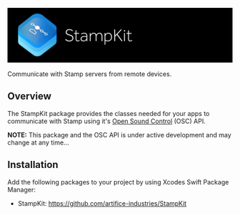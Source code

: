 <p align="center">
    <img src="stampkit-icon.png" width="1024" alt=“StampKit” />
</p>
Communicate with Stamp servers from remote devices.

## Overview
The StampKit package provides the classes needed for your apps to communicate with Stamp using it's [Open Sound Control](http://opensoundcontrol.org/introduction-osc) (OSC) API.

**NOTE:** This package and the OSC API is under active development and may change at any time...

## Installation
Add the following packages to your project by using Xcodes Swift Package Manager: 
- StampKit: https://github.com/artifice-industries/StampKit
